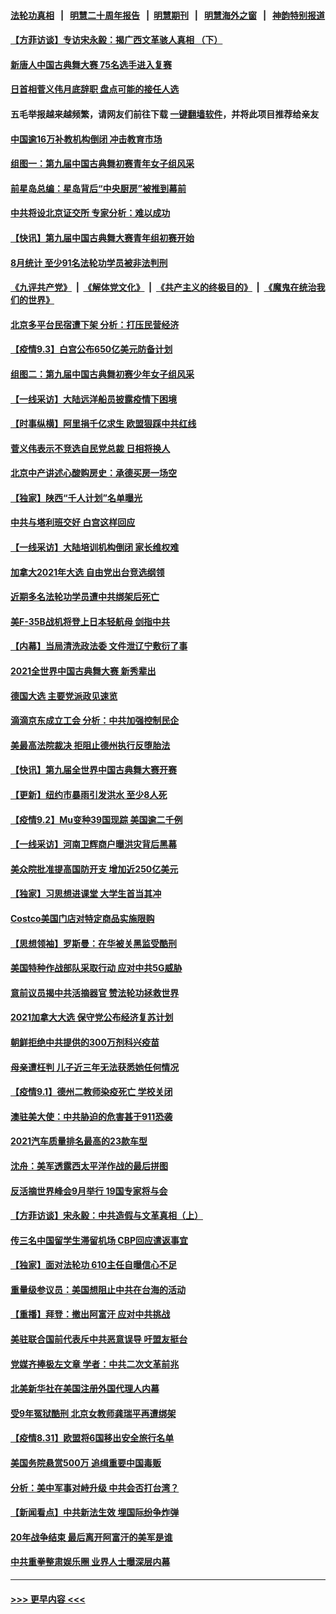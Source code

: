 #### [法轮功真相](https://github.com/gfw-breaker/truth/blob/master/README.md?t=0) &nbsp;&nbsp;|&nbsp;&nbsp; [明慧二十周年报告](https://github.com/gfw-breaker/mh-reports/blob/master/README.md?t=0) &nbsp;&nbsp;|&nbsp;&nbsp;[明慧期刊](https://github.com/gfw-breaker/mh-qikan) &nbsp;&nbsp;|&nbsp;&nbsp; [明慧海外之窗](https://github.com/gfw-breaker/mh-news/blob/master/README.md?t=0) &nbsp;&nbsp;|&nbsp;&nbsp; [神韵特别报道](https://github.com/gfw-breaker/mh-news/blob/master/shenyun.md?t=0)
#### [【方菲访谈】专访宋永毅：揭广西文革骇人真相 （下）](../pages/nf4514/n13209074.md?t=09041451) 
#### [新唐人中国古典舞大赛 75名选手进入复赛](../pages/nf4514/n13209102.md?t=09041451) 
#### [日首相菅义伟月底辞职 盘点可能的接任人选](../pages/nf4514/n13209125.md?t=09041451) 
#### 五毛举报越来越频繁，请网友们前往下载 [一键翻墙软件](https://github.com/gfw-breaker/ssr-accounts)，并将此项目推荐给亲友
#### [中国逾16万补教机构倒闭 冲击教育市场](../pages/nf4514/n13209030.md?t=09041451) 
#### [组图一：第九届中国古典舞初赛青年女子组风采](../pages/nf4514/n13208943.md?t=09041451) 
#### [前星岛总编：星岛背后“中央厨房”被推到幕前](../pages/nf4514/n13206615.md?t=09041451) 
#### [中共将设北京证交所 专家分析：难以成功](../pages/nf4514/n13207758.md?t=09041451) 
#### [【快讯】第九届中国古典舞大赛青年组初赛开始](../pages/nf4514/n13208344.md?t=09041451) 
#### [8月统计 至少91名法轮功学员被非法判刑](../pages/nf4514/n13207994.md?t=09041451) 
#### [《九评共产党》](https://github.com/begood0513/9ping.md/blob/master/README.md) &nbsp;|&nbsp; [《解体党文化》](../../../../jtdwh.md/blob/master/README.md)  &nbsp;|&nbsp; [《共产主义的终极目的》](../../../../gczydzjmd.md/blob/master/README.md) &nbsp;|&nbsp; [《魔鬼在统治我们的世界》](../../../../mgztzwmdsj.md/blob/master/README.md) 
#### [北京多平台民宿遭下架 分析：打压民营经济](../pages/nf4514/n13207929.md?t=09041451) 
#### [【疫情9.3】白宫公布650亿美元防备计划](../pages/nf4514/n13207941.md?t=09041451) 
#### [组图二：第九届中国古典舞初赛少年女子组风采](../pages/nf4514/n13206400.md?t=09041451) 
#### [【一线采访】大陆远洋船员披露疫情下困境](../pages/nf4514/n13207628.md?t=09041451) 
#### [【时事纵横】阿里捐千亿求生 欧盟狠踩中共红线](../pages/nf4514/n13206431.md?t=09041451) 
#### [菅义伟表示不竞选自民党总裁 日相将换人](../pages/nf4514/n13207188.md?t=09041451) 
#### [北京中产讲述心酸购房史：承德买房一场空](../pages/nf4514/n13203707.md?t=09041451) 
#### [【独家】陕西“千人计划”名单曝光](../pages/nf4514/n13183383.md?t=09041451) 
#### [中共与塔利班交好 白宫这样回应](../pages/nf4514/n13206547.md?t=09041451) 
#### [【一线采访】大陆培训机构倒闭 家长维权难](../pages/nf4514/n13205604.md?t=09041451) 
#### [加拿大2021年大选 自由党出台竞选纲领](../pages/nf4514/n13206196.md?t=09041451) 
#### [近期多名法轮功学员遭中共绑架后死亡](../pages/nf4514/n13206641.md?t=09041451) 
#### [美F-35B战机将登上日本轻航母 剑指中共](../pages/nf4514/n13206198.md?t=09041451) 
#### [【内幕】当局清洗政法委 文件泄辽宁敷衍了事](../pages/nf4514/n13203997.md?t=09041451) 
#### [2021全世界中国古典舞大赛 新秀辈出](../pages/nf4514/n13206448.md?t=09041451) 
#### [德国大选 主要党派政见速览](../pages/nf4514/n13206173.md?t=09041451) 
#### [滴滴京东成立工会 分析：中共加强控制民企](../pages/nf4514/n13206019.md?t=09041451) 
#### [美最高法院裁决 拒阻止德州执行反堕胎法](../pages/nf4514/n13205660.md?t=09041451) 
#### [【快讯】第九届全世界中国古典舞大赛开赛](../pages/nf4514/n13205957.md?t=09041451) 
#### [【更新】纽约市暴雨引发洪水 至少8人死](../pages/nf4514/n13204557.md?t=09041451) 
#### [【疫情9.2】Mu变种39国现踪 美国逾二千例](../pages/nf4514/n13205087.md?t=09041451) 
#### [【一线采访】河南卫辉商户曝洪灾背后黑幕](../pages/nf4514/n13203728.md?t=09041451) 
#### [美众院批准提高国防开支 增加近250亿美元](../pages/nf4514/n13204257.md?t=09041451) 
#### [【独家】习思想进课堂 大学生首当其冲](../pages/nf4514/n13203539.md?t=09041451) 
#### [Costco美国门店对特定商品实施限购](../pages/nf4514/n13204092.md?t=09041451) 
#### [【思想领袖】罗斯曼：在华被关黑监受酷刑](../pages/nf4514/n13176433.md?t=09041451) 
#### [美国特种作战部队采取行动 应对中共5G威胁](../pages/nf4514/n13203257.md?t=09041451) 
#### [意前议员揭中共活摘器官 赞法轮功拯救世界](../pages/nf4514/n13203445.md?t=09041451) 
#### [2021加拿大大选 保守党公布经济复苏计划](../pages/nf4514/n13203503.md?t=09041451) 
#### [朝鲜拒绝中共提供的300万剂科兴疫苗](../pages/nf4514/n13203464.md?t=09041451) 
#### [母亲遭枉判 儿子近三年无法获悉她任何情况](../pages/nf4514/n13201045.md?t=09041451) 
#### [【疫情9.1】德州二教师染疫死亡 学校关闭](../pages/nf4514/n13202521.md?t=09041451) 
#### [澳驻美大使：中共胁迫的危害甚于911恐袭](../pages/nf4514/n13202475.md?t=09041451) 
#### [2021汽车质量排名最高的23款车型](../pages/nf4514/n13201633.md?t=09041451) 
#### [沈舟：美军透露西太平洋作战的最后拼图](../pages/nf4514/n13201563.md?t=09041451) 
#### [反活摘世界峰会9月举行 19国专家将与会](../pages/nf4514/n13201492.md?t=09041451) 
#### [【方菲访谈】宋永毅：中共造假与文革真相（上）](../pages/nf4514/n13200760.md?t=09041451) 
#### [传三名中国留学生滞留机场 CBP回应遣返事宜](../pages/nf4514/n13200950.md?t=09041451) 
#### [【独家】面对法轮功 610主任自曝信心不足](../pages/nf4514/n13199374.md?t=09041451) 
#### [重量级参议员：美国想阻止中共在台海的活动](../pages/nf4514/n13200939.md?t=09041451) 
#### [【重播】拜登：撤出阿富汗 应对中共挑战](../pages/nf4514/n13200611.md?t=09041451) 
#### [美驻联合国前代表斥中共恶意误导 吁盟友挺台](../pages/nf4514/n13200001.md?t=09041451) 
#### [党媒齐捧极左文章 学者：中共二次文革前兆](../pages/nf4514/n13199920.md?t=09041451) 
#### [北美新华社在美国注册外国代理人内幕](../pages/nf4514/n13198978.md?t=09041451) 
#### [受9年冤狱酷刑 北京女教师龚瑞平再遭绑架](../pages/nf4514/n13184203.md?t=09041451) 
#### [【疫情8.31】欧盟将6国移出安全旅行名单](../pages/nf4514/n13199672.md?t=09041451) 
#### [美国务院悬赏500万 追缉重要中国毒贩](../pages/nf4514/n13198947.md?t=09041451) 
#### [分析：美中军事对峙升级 中共会否打台湾？](../pages/nf4514/n13198438.md?t=09041451) 
#### [【新闻看点】中共新法生效 埋国际纷争炸弹](../pages/nf4514/n13198540.md?t=09041451) 
#### [20年战争结束 最后离开阿富汗的美军是谁](../pages/nf4514/n13198798.md?t=09041451) 
#### [中共重拳整肃娱乐圈 业界人士曝深层内幕](../pages/nf4514/n13198641.md?t=09041451) 

----
#### [ >>> 更早内容 <<< ](../indexes/nf4514-earlier.md)
